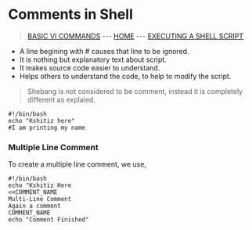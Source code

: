 # Comments in Shell

> [BASIC VI COMMANDS](005_Basic_vi_commands.md) --- [HOME](../README.md) --- [EXECUTING A SHELL SCRIPT](007_Executing_a_Shell_Script.md)

* A line begining with # causes that line to be ignored.
* It is nothing but explanatory text about script.
* It makes source code easier to understand.
* Helps others to understand the code, to help to modify the script.

> Shebang is not considered to be comment, instead it is completely different as explaied.

```
#!/bin/bash
echo "Kshitiz here"
#I am printing my name
```

### Multiple Line Comment

To create a multiple line comment, we use, 
```
#!/bin/bash
echo "Kshitiz Here
<<COMMENT_NAME 
Multi-Line Comment
Again a comment
COMMENT_NAME
echo "Comment Finished"
```


